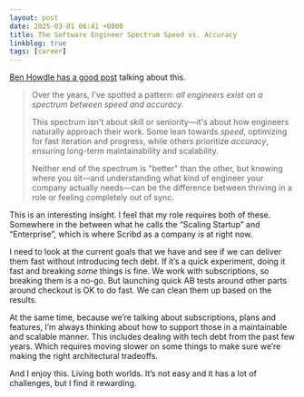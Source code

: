 ```yaml
---
layout: post
date: 2025-03-01 06:41 +0800
title: The Software Engineer Spectrum Speed vs. Accuracy
linkblog: true
tags: [career]
---
```


[Ben Howdle has a good post](https://benhowdle.im/software-engineer-spectrum.html) talking about this. 

> Over the years, I've spotted a pattern: _all engineers exist on a spectrum between speed and accuracy_.
> 
> This spectrum isn't about skill or seniority—it's about how engineers naturally approach their work. Some lean towards _speed_, optimizing for fast iteration and progress, while others prioritize _accuracy_, ensuring long-term maintainability and scalability.
> 
> Neither end of the spectrum is "better" than the other, but knowing where you sit—and understanding what kind of engineer your company actually needs—can be the difference between thriving in a role or feeling completely out of sync.

This is an interesting insight. I feel that my role requires both of these. Somewhere in the between what he calls the “Scaling Startup” and “Enterprise”, which is where Scribd as a company is at right now. 

I need to look at the current goals that we have and see if we can deliver them fast without introducing tech debt. If it’s a quick experiment, doing it fast and breaking *some* things is fine. We work with subscriptions, so breaking them is a no-go. But launching quick AB tests around other parts around checkout is OK to do fast. We can clean them up based on the results. 

At the same time, because we’re talking about subscriptions, plans and features, I’m always thinking about how to support those in a maintainable and scalable manner. This includes dealing with tech debt from the past few years. Which requires moving slower on some things to make sure we’re making the right architectural tradeoffs. 

And I enjoy this. Living both worlds. It’s not easy and it has a lot of challenges, but I find it rewarding. 